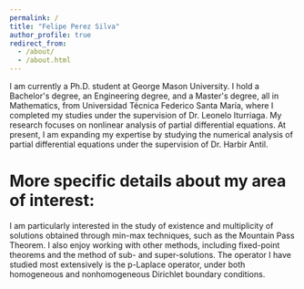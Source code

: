 ```yaml
---
permalink: /
title: "Felipe Perez Silva"
author_profile: true
redirect_from: 
  - /about/
  - /about.html
---
```


I am currently a Ph.D. student at George Mason University.
I hold a Bachelor's degree, an Engineering degree, and a Master's degree, all in Mathematics, from Universidad Técnica Federico Santa María, where I completed my studies under the supervision of Dr. Leonelo Iturriaga.
My research focuses on nonlinear analysis of partial differential equations.
At present, I am expanding my expertise by studying the numerical analysis of partial differential equations under the supervision of Dr. Harbir Antil.

More specific details about my area of interest:
======
I am particularly interested in the study of existence and multiplicity of solutions obtained through min-max techniques, such as the Mountain Pass Theorem.
I also enjoy working with other methods, including fixed-point theorems and the method of sub- and super-solutions.
The operator I have studied most extensively is the p-Laplace operator, under both homogeneous and nonhomogeneous Dirichlet boundary conditions.
